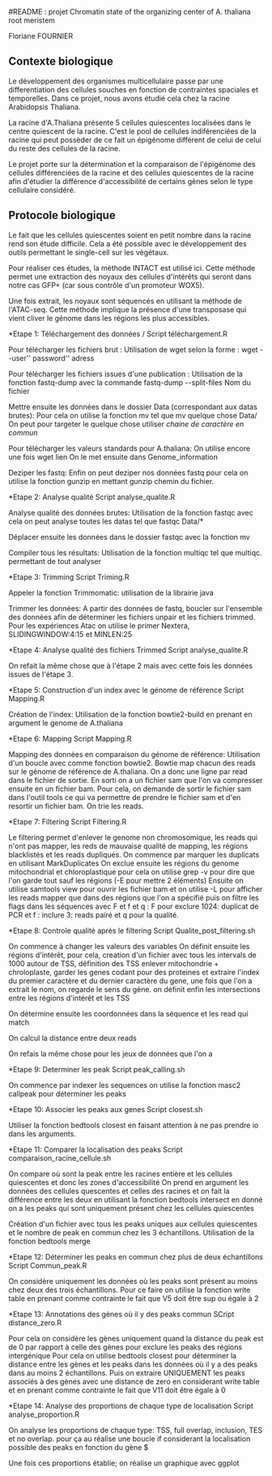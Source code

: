 #README : projet Chromatin state of the organizing center of A. thaliana root meristem

Floriane FOURNIER


## Contexte biologique 

Le développement des organismes multicellulaire passe par une differentiation des cellules souches en fonction de contraintes spaciales et temporelles. Dans ce projet, nous avons étudié cela chez la racine Arabidopsis Thaliana.

La racine d'A.Thaliana présente 5 cellules quiescentes localisées dans le centre quiescent de la racine. C'est le pool de cellules indiférenciées de la racine qui peut possèder de ce fait un épigénome différent de celui de celui du reste des cellules de la racine.

Le projet porte sur la détermination et la comparaison de l'épigénome des cellules différenciées de la racine et des cellules quiescentes de la racine afin d'étudier la différence d'accessibilité de certains gènes selon le type cellulaire considéré.


## Protocole biologique

Le fait que les cellules quiescentes soient en petit nombre dans la racine rend son étude difficile. Cela a été possible avec le développement des outils permettant le single-cell sur les végétaux. 

Pour réaliser ces études, la méthode INTACT est utilisé ici. Cette méthode permet une extraction des noyaux des cellules d'intérêts qui seront dans notre cas GFP+ (car sous contrôle d'un promoteur WOX5).

Une fois extrait, les noyaux sont séquencés en utilisant la méthode de l'ATAC-seq. Cette méthode implique la présence d'une transposase qui vient cliver le génome dans les régions les plus accessibles. 


*Etape 1: Téléchargement des données / Script téléchargement.R

Pour télécharger les fichiers brut : Utilisation de wget selon la forme : wget --user'' password'' adress

Pour télécharger les fichiers issues d'une publication : Utilisation de la fonction fastq-dump avec la commande fastq-dump --split-files Nom du fichier

Mettre ensuite les données dans le dossier Data (correspondant aux datas brutes): Pour cela on utilise la fonction mv tel que mv quelque chose Data/ On peut pour targeter le quelque chose utiliser *chaine de caractère en commun* 

Pour télécharger les valeurs standards pour A.thaliana: On utilise encore une fois wget lien  On le met ensuite dans Genome_information

Deziper les fastq: Enfin on peut deziper nos données fastq pour cela on utilise la fonction gunzip en mettant gunzip chemin du fichier.



*Etape 2: Analyse qualité Script analyse_qualite.R

Analyse qualité des données brutes: Utilisation de la fonction fastqc avec cela on peut analyse toutes les datas tel que fastqc Data/*

Déplacer ensuite les données dans le dossier fastqc avec la fonction mv 

Compiler tous les résultats: Utilisation de la fonction multiqc tel que multiqc. permettant de tout analyser



*Etape 3: Trimming Script Triming.R

Appeler la fonction Trimmomatic: utilisation de la librairie java

Trimmer les données: A partir des données de fastq, boucler sur l'ensemble des données afin de déterminer les fichiers unpair et les fichiers trimmed. Pour les expériences Atac on utilise le primer Nextera,  SLIDINGWINDOW:4:15 et MINLEN:25


*Etape 4: Analyse qualité des fichiers Trimmed Script analyse_qualite.R

On refait la même chose que à l'étape 2 mais avec cette fois les données issues de l'étape 3. 


*Etape 5: Construction d'un index avec le génome de référence Script Mapping.R

Création de l'index: Utilisation de la fonction bowtie2-build en prenant en argument le genome de A.thaliana


*Etape 6: Mapping Script Mapping.R

Mapping des données en comparaison du génome de référence: Utilisation d'un boucle avec comme fonction bowtie2. Bowtie map chacun des reads sur le génome de référence de A.thaliana. On a donc une ligne par read dans le fichier de sortie. 
En sorti on a un fichier sam que l'on va compresser ensuite en un fichier bam. Pour cela, on demande de sortir le fichier sam dans l'outil tools ce qui va permettre de prendre le fichier sam et d'en resortir un fichier bam. 
On trie les reads.



*Etape 7: Filtering Script Filtering.R

Le filtering permet d'enlever le genome non chromosomique, les reads qui n'ont pas mapper, les reds de mauvaise qualité de mapping, les régions blacklistés et les reads dupliqués.
On commence par marquer les duplicats en utilisant MarkDuplicates
On exclue ensuite les régions du genome mitochondrial et chloroplastique pour cela on utilise grep -v pour dire que l'on garde tout sauf les régions (-E pour mettre 2 éléments)
Ensuite on utilise samtools view pour ouvrir les fichier bam et on utilise -L pour afficher les reads mapper que dans des régions que l'on a spécifié puis on filtre les flags dans les séquences avec F et f et q : F pour exclure 1024: duplicat de PCR et f : inclure 3: reads pairé  et q pour la qualité.



*Etape 8: Controle qualité après le filtering Script Qualite_post_filtering.sh


On commence à changer les valeurs des variables 
On définit ensuite les régions d'intérêt, pour cela, creation d'un fichier avec tous les intervals de 1000 autour de TSS, définition des TSS enlever mitochondrie + chroloplaste, garder les genes codant pour des proteines et extraire l'index du premier caractère et du dernier caractère du gene, une fois que l'on a extrait le nom, on regarde le sens du gène. on définit enfin les intersections entre les régions d'intérêt et les TSS

On détermine ensuite les coordonnées dans la séquence et les read qui match

On calcul la distance entre deux reads

On refais la même chose pour les jeux de données que l'on a 




*Etape 9: Determiner les peak Script peak_calling.sh

On commence par indexer les sequences
on utilise la fonction masc2 callpeak pour déterminer les peaks 



*Etape 10: Associer les peaks aux genes Script closest.sh

Utiliser la fonction bedtools closest en faisant attention à ne pas prendre io dans les arguments. 



*Etape 11: Comparer la localisation des peaks Script comparaison_racine_cellule.sh

On compare où sont la peak entre les racines entière et les cellules quiescentes et donc les zones d'accessibilité
On prend en argument les données des cellules quescentes et celles des racines et on fait la différence entre les deux en utilisant la fonction bedtools intersect
en donné on a les peaks qui sont uniquement présent chez les cellules quiescentes 

Création d'un fichier avec tous les peaks uniques aux cellules quiescentes et le nombre de peak en commun chez les 3 échantillons.
Utilisation de la fonction bedtools merge



*Etape 12: Déterminer les peaks en commun chez plus de deux échantillons Script Commun_peak.R

On considère uniquement les données où les peaks sont présent au moins chez deux des trois échantillons. 
Pour ce faire on utilise la fonction write table en prenant comme contrainte le fait que V5 doit être sup ou égale à 2



*Etape 13: Annotations des gènes où il y des peaks commun SCript distance_zero.R

Pour cela on considère les gènes uniquement quand la distance du peak est de 0 par rapport à celle des gènes pour exclure les peaks des régions intergénique
Pour cela on utilise bedtools closest pour déterminer la distance entre les gènes et les peaks dans les données où il y a des peaks dans au moins 2 échantillons. Puis on extraire UNIQUEMENT les peaks associés à des gènes avec une distance de zero en considerant write table et en prenant comme contrainte le fait que V11 doit être égale à 0


*Etape 14: Analyse des proportions de chaque type de localisation Script analyse_proportion.R

On analyse les proportions de chaque type: TSS, full overlap, inclusion, TES et no overlap. 
pour ça au réalise une boucle if considerant la localisation possible des peaks en fonction du gène $

Une fois ces proportions établie; on réalise un graphique avec ggplot
